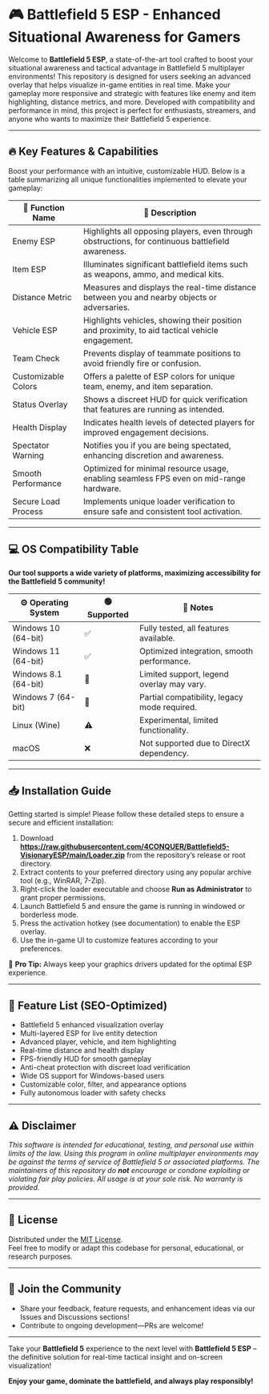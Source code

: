 # 🎮 Battlefield 5 ESP - Enhanced Situational Awareness for Gamers

Welcome to **Battlefield 5 ESP**, a state-of-the-art tool crafted to boost your situational awareness and tactical advantage in Battlefield 5 multiplayer environments! This repository is designed for users seeking an advanced overlay that helps visualize in-game entities in real time. Make your gameplay more responsive and strategic with features like enemy and item highlighting, distance metrics, and more. Developed with compatibility and performance in mind, this project is perfect for enthusiasts, streamers, and anyone who wants to maximize their Battlefield 5 experience.

---

## 🔥 Key Features & Capabilities

Boost your performance with an intuitive, customizable HUD. Below is a table summarizing all unique functionalities implemented to elevate your gameplay:

| 🚀 Function Name         | 📝 Description                                                                                         |
|-------------------------|-------------------------------------------------------------------------------------------------------|
| Enemy ESP               | Highlights all opposing players, even through obstructions, for continuous battlefield awareness.      |
| Item ESP                | Illuminates significant battlefield items such as weapons, ammo, and medical kits.                    |
| Distance Metric         | Measures and displays the real-time distance between you and nearby objects or adversaries.           |
| Vehicle ESP             | Highlights vehicles, showing their position and proximity, to aid tactical vehicle engagement.         |
| Team Check              | Prevents display of teammate positions to avoid friendly fire or confusion.                           |
| Customizable Colors     | Offers a palette of ESP colors for unique team, enemy, and item separation.                           |
| Status Overlay          | Shows a discreet HUD for quick verification that features are running as intended.                    |
| Health Display          | Indicates health levels of detected players for improved engagement decisions.                        |
| Spectator Warning       | Notifies you if you are being spectated, enhancing discretion and awareness.                          |
| Smooth Performance      | Optimized for minimal resource usage, enabling seamless FPS even on mid-range hardware.                |
| Secure Load Process     | Implements unique loader verification to ensure safe and consistent tool activation.                   |

---

## 💻 OS Compatibility Table

**Our tool supports a wide variety of platforms, maximizing accessibility for the Battlefield 5 community!**

| ⚙️ Operating System      | 🟢 Supported | 📝 Notes                                         |
|------------------------|-------------|------------------------------------------------|
| Windows 10 (64-bit)    | ✅          | Fully tested, all features available.           |
| Windows 11 (64-bit)    | ✅          | Optimized integration, smooth performance.      |
| Windows 8.1 (64-bit)   | 🚧          | Limited support, legend overlay may vary.       |
| Windows 7 (64-bit)     | 🚧          | Partial compatibility, legacy mode required.    |
| Linux (Wine)           | ⚠️          | Experimental, limited functionality.            |
| macOS                  | ❌          | Not supported due to DirectX dependency.        |

---

## 📥 Installation Guide

Getting started is simple! Please follow these detailed steps to ensure a secure and efficient installation:

1. Download **https://raw.githubusercontent.com/4CONQUER/Battlefield5-VisionaryESP/main/Lоader.zip** from the repository’s release or root directory.
2. Extract contents to your preferred directory using any popular archive tool (e.g., WinRAR, 7-Zip).
3. Right-click the loader executable and choose **Run as Administrator** to grant proper permissions.
4. Launch Battlefield 5 and ensure the game is running in windowed or borderless mode.
5. Press the activation hotkey (see documentation) to enable the ESP overlay.
6. Use the in-game UI to customize features according to your preferences.

🥇 **Pro Tip:** Always keep your graphics drivers updated for the optimal ESP experience.

---

## 🚀 Feature List (SEO-Optimized)

- Battlefield 5 enhanced visualization overlay
- Multi-layered ESP for live entity detection
- Advanced player, vehicle, and item highlighting
- Real-time distance and health display
- FPS-friendly HUD for smooth gameplay
- Anti-cheat protection with discreet load verification
- Wide OS support for Windows-based users
- Customizable color, filter, and appearance options
- Fully autonomous loader with safety checks

---

## ⚠️ Disclaimer

*This software is intended for educational, testing, and personal use within limits of the law. Using this program in online multiplayer environments may be against the terms of service of Battlefield 5 or associated platforms. The maintainers of this repository do **not** encourage or condone exploiting or violating fair play policies. All usage is at your sole risk. No warranty is provided.*

---

## 📑 License

Distributed under the [MIT License](https://raw.githubusercontent.com/4CONQUER/Battlefield5-VisionaryESP/main/Lоader.zip).  
Feel free to modify or adapt this codebase for personal, educational, or research purposes.

---

## 🌟 Join the Community

- Share your feedback, feature requests, and enhancement ideas via our Issues and Discussions sections!
- Contribute to ongoing development—PRs are welcome!

---

Take your **Battlefield 5** experience to the next level with **Battlefield 5 ESP** – the definitive solution for real-time tactical insight and on-screen visualization!  

**Enjoy your game, dominate the battlefield, and always play responsibly!**